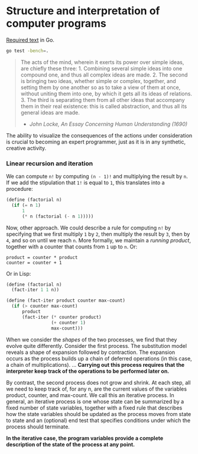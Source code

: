 # Structure and interpretation of computer programs

[Required text](https://mitpress.mit.edu/sites/default/files/sicp/full-text/book/book.html) in Go.

```zsh
go test -bench=.
```

> The acts of the mind, wherein it exerts its power over simple ideas, are chiefly these three: 1. Combining several simple ideas into one compound one, and thus all complex ideas are made. 2. The second is bringing two ideas, whether simple or complex, together, and setting them by one another so as to take a view of them at once, without uniting them into one, by which it gets all its ideas of relations. 3. The third is separating them from all other ideas that accompany them in their real existence: this is called abstraction, and thus all its general ideas are made.
> - _John Locke, An Essay Concerning Human Understanding (1690)_

The ability to visualize the consequences of the actions under consideration is crucial to becoming an expert programmer, just as it is in any synthetic, creative activity.

### Linear recursion and iteration

We can compute `n!` by computing `(n - 1)!` and multiplying the result by `n`. If we add the stipulation that `1!` is equal to `1`, this translates into a procedure:

```lisp
(define (factorial n)
  (if (= n 1)
      1
      (* n (factorial (- n 1)))))
```

Now, other approach. We could describe a rule for computing `n!` by specifying that we first multiply `1` by `2`, then multiply the result by `3`, then by `4`, and so on until we reach `n`. More formally, we maintain a *running product*, together with a counter that counts from `1` up to `n`. Or:

```
product = counter * product
counter = counter + 1
```

Or in Lisp:

```lisp
(define (factorial n)
  (fact-iter 1 1 n))

(define (fact-iter product counter max-count)
  (if (> counter max-count)
      product
      (fact-iter (* counter product)
                 (+ counter 1)
                 max-count)))
```

When we consider the _shapes_ of the two processes, we find that they evolve quite differently. Consider the first process. The substitution model reveals a shape of expansion followed by contraction. The expansion occurs as the process builds up a chain of deferred operations (in this case, a chain of multiplications). ... **Carrying out this process requires that the interpreter keep track of the operations to be performed later on.**

By contrast, the second process does not grow and shrink. At each step, all we need to keep track of, for any n, are the current values of the variables product, counter, and max-count. We call this an iterative process. In general, an iterative process is one whose state can be summarized by a fixed number of state variables, together with a fixed rule that describes how the state variables should be updated as the process moves from state to state and an (optional) end test that specifies conditions under which the process should terminate.

**In the iterative case, the program variables provide a complete description of the state of the process at any point.**
